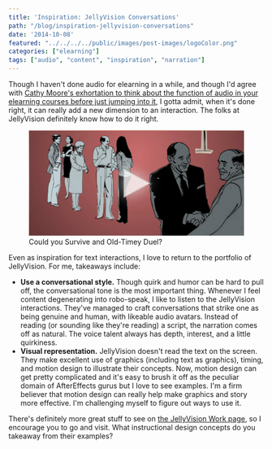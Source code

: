 ```yaml
---
title: 'Inspiration: JellyVision Conversations'
path: "/blog/inspiration-jellyvision-conversations"
date: '2014-10-08'
featured: "../../../../public/images/post-images/logoColor.png"
categories: ["elearning"]
tags: ["audio", "content", "inspiration", "narration"]
---
```


Though I haven't done audio for elearning in a while, and though I'd agree with [Cathy Moore's exhortation to think about the function of audio in your elearning courses before just jumping into it](http://blog.cathy-moore.com/2010/09/do-we-really-need-narration/ "Cathy Moore - Do We Really Need Narration?"), I gotta admit, when it's done right, it can really add a new dimension to an interaction. The folks at JellyVision definitely know how to do it right.

<figure>
  <a href="http://www.jellyvision.com/work/duel/" target="blank">
    <img src="../../../../public/images/post-images/Jellyvision.png" alt="Jellyvision Just In Time Education" />
  </a>
  <figcaption>Could you Survive and Old-Timey Duel?</figcaption>
</figure>

Even as inspiration for text interactions, I love to return to the portfolio of JellyVision. For me, takeaways include:

*   **Use a conversational style.** Though quirk and humor can be hard to pull off, the conversational tone is the most important thing. Whenever I feel content degenerating into robo-speak, I like to listen to the JellyVision interactions. They've managed to craft conversations that strike one as being genuine and human, with likeable audio avatars. Instead of reading (or sounding like they're reading) a script, the narration comes off as natural. The voice talent always has depth, interest, and a little quirkiness.
*   **Visual representation.** JellyVision doesn't read the text on the screen. They make excellent use of graphics (including text as graphics), timing, and motion design to illustrate their concepts. Now, motion design can get pretty complicated and it's easy to brush it off as the peculiar domain of AfterEffects gurus but I love to see examples. I'm a firm believer that motion design can really help make graphics and story more effective. I'm challenging myself to figure out ways to use it.

There's definitely more great stuff to see on [the JellyVision Work page](http://www.jellyvision.com/work/ "JellyVision: Our Work"), so I encourage you to go and visit. What instructional design concepts do you takeaway from their examples?
